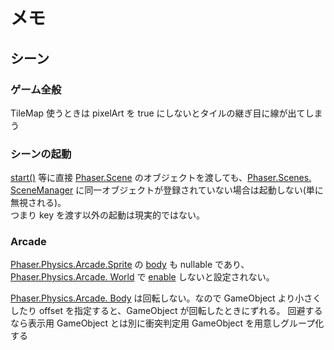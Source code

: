# メモ

## シーン

### ゲーム全般

TileMap 使うときは pixelArt を true にしないとタイルの継ぎ目に線が出てしまう

### シーンの起動

[start()](https://photonstorm.github.io/phaser3-docs/Phaser.Scenes.ScenePlugin.html#start__anchor) 等に直接 [Phaser.Scene](https://photonstorm.github.io/phaser3-docs/Phaser.Scene.html) のオブジェクトを渡しても、[Phaser.Scenes. SceneManager](https://photonstorm.github.io/phaser3-docs/Phaser.Scenes.SceneManager.html) に同一オブジェクトが登録されていない場合は起動しない(単に無視される)。  
つまり key を渡す以外の起動は現実的ではない。

### Arcade

[Phaser.Physics.Arcade.Sprite](https://photonstorm.github.io/phaser3-docs/Phaser.Physics.Arcade.Sprite.html) の [body](https://photonstorm.github.io/phaser3-docs/Phaser.Physics.Arcade.Sprite.html#body__anchor) も nullable であり、[Phaser.Physics.Arcade. World](https://photonstorm.github.io/phaser3-docs/Phaser.Physics.Arcade.World.html) で [enable](https://photonstorm.github.io/phaser3-docs/Phaser.Physics.Arcade.World.html#enable__anchor) しないと設定されない。

[Phaser.Physics.Arcade. Body](https://photonstorm.github.io/phaser3-docs/Phaser.Physics.Arcade.Body.html) は回転しない。なので GameObject より小さくしたり offset を指定すると、GameObject が回転したときにずれる。
回避するなら表示用 GameObject とは別に衝突判定用 GameObject を用意しグループ化する
